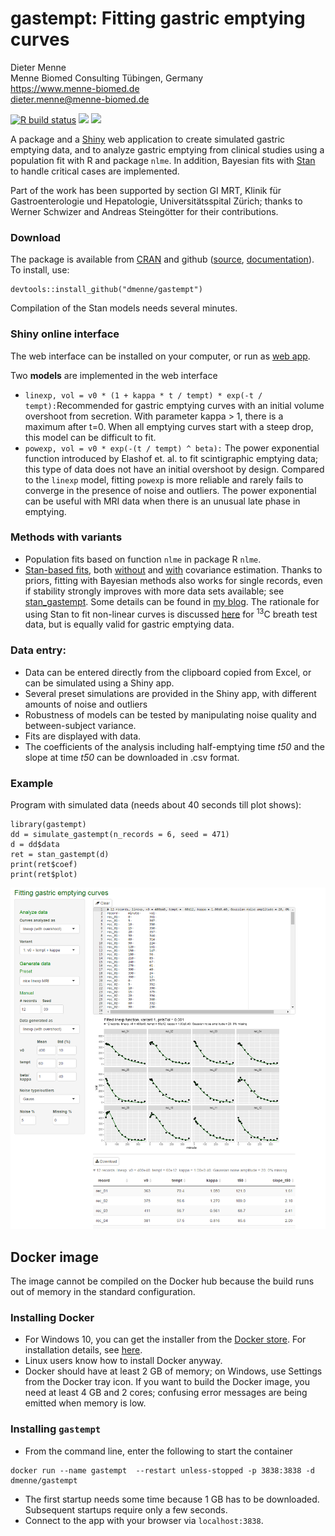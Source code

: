gastempt: Fitting gastric emptying curves
====================================

Dieter Menne  
Menne Biomed Consulting Tübingen, Germany  
https://www.menne-biomed.de  
dieter.menne@menne-biomed.de   


<!-- badges: start -->
[![R build status](https://github.com/dmenne/gastempt/workflows/R-CMD-check/badge.svg)](https://github.com/dmenne/gastempt/actions)
 [![](https://cranlogs.r-pkg.org/badges/grand-total/gastempt)](https://cran.r-project.org/package=gastempt) [![](https://www.r-pkg.org/badges/last-release/gastempt)](https://CRAN.R-project.org/package=gastempt)
<!-- badges: end -->


A package and a [Shiny](https://shiny.rstudio.com/) web application to create simulated gastric emptying data, and to analyze gastric emptying from clinical studies using a population fit with R and package `nlme`. In addition, Bayesian fits with [Stan](https://mc-stan.org/) to handle critical cases are implemented.

Part of the work has been supported by section GI MRT, Klinik für Gastroenterologie und Hepatologie, Universitätsspital Zürich; thanks to Werner Schwizer and Andreas Steingötter for their contributions.

### Download
The package is available from [CRAN](https://CRAN.R-project.org/package=gastempt) and github ([source](https://github.com/dmenne/gastempt), [documentation](https://github.com/dmenne/gastempt/)). To install, use:

```
devtools::install_github("dmenne/gastempt")
```

Compilation of the Stan models needs several minutes. 

### Shiny online interface

The web interface can be installed on your computer, or run as [web app](  
https://apps.menne-biomed.de/gastempt/).

Two __models__ are implemented in the web interface

* `linexp, vol = v0 * (1 + kappa * t / tempt) * exp(-t / tempt):`Recommended for gastric emptying curves with an initial volume overshoot from secretion. With parameter kappa > 1, there is a maximum after t=0.  When all emptying curves start with a steep drop, this model can be difficult to fit.
* `powexp, vol = v0 * exp(-(t / tempt) ^ beta):` The power exponential function introduced by Elashof et. al. to fit scintigraphic emptying data; this type of data does not have an initial overshoot by design. Compared to the `linexp` model, fitting `powexp` is more reliable and rarely fails to converge in the presence of noise and outliers. The power exponential can be useful with MRI data when there is an unusual late phase in emptying.

### Methods with variants

* Population fits based on function `nlme` in package R `nlme`.
* [Stan-based fits](https://menne-biomed.de/blog/tag:Stan), both [without](https://github.com/dmenne/gastempt/blob/master/inst/stan/linexp_gastro_1b.stan) and [with](https://github.com/dmenne/gastempt/blob/master/inst/stan/linexp_gastro_2b.stan) covariance estimation. Thanks to priors, fitting with Bayesian methods also works for single records, even if stability strongly improves with more data sets available; see  [stan_gastempt](https://dmenne.github.io/gastempt/reference/stan_gastempt.html). Some details can be found in [my blog](https://menne-biomed.de/blog/ballot-and-bazaar). The rationale for using Stan to fit non-linear curves is discussed [here](https://menne-biomed.de/blog/breath-test-stan) for <sup>13</sup>C breath test data, but is equally valid for gastric emptying data. 

### Data entry:
* Data can be entered directly from the clipboard copied from Excel, or can be simulated using a Shiny app.
* Several preset simulations are provided in the Shiny app, with different amounts of noise and outliers 
* Robustness of models can be tested by manipulating noise quality and between-subject variance. 
* Fits are displayed with data.
* The coefficients of the analysis including half-emptying time _t50_ and the slope at time _t50_ can be downloaded in .csv format.


### Example 

Program with simulated data (needs about 40 seconds till plot shows):

```
library(gastempt)
dd = simulate_gastempt(n_records = 6, seed = 471)
d = dd$data
ret = stan_gastempt(d)
print(ret$coef)
print(ret$plot)
```

![Screenshot](tools/readme/screenshot.png)


## Docker image

The image cannot be compiled on the Docker hub because the build runs out of memory in the standard configuration.

### Installing Docker 
- For Windows 10, you can get the installer from the [Docker store](https://hub.docker.com/editions/community/docker-ce-desktop-windows). For installation details, see [here](https://docs.docker.com/docker-for-windows/install/).  
- Linux users know how to install Docker anyway. 
- Docker should have at least 2 GB of memory; on Windows, use Settings from the Docker tray icon. If you want to build the Docker image, you need at least 4 GB and 2 cores; confusing error messages are being emitted when memory is low.

### Installing `gastempt` 

- From the command line, enter the following to start the container

```
docker run --name gastempt  --restart unless-stopped -p 3838:3838 -d dmenne/gastempt
```
- The first startup needs some time because 1 GB has to be downloaded. Subsequent startups require only a few seconds.
- Connect to the app with your browser via `localhost:3838`.





